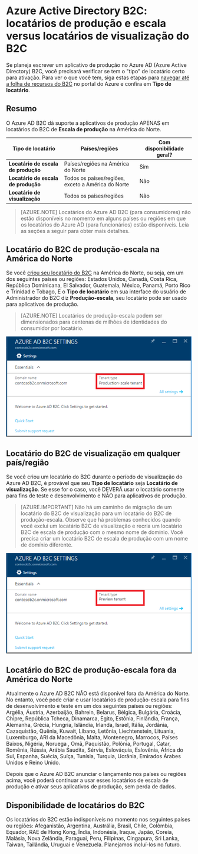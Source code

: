 <properties
	pageTitle="Azure Active Directory B2C: locatários de produção-escala versus locatários do B2C de visualização | Microsoft Azure"
	description="Um tópico sobre os tipos de locatários do Azure Active Directory B2C"
	services="active-directory-b2c"
	documentationCenter=""
	authors="swkrish"
	manager="msmbaldwin"
	editor="bryanla"/>

<tags
	ms.service="active-directory-b2c"
	ms.workload="identity"
	ms.tgt_pltfrm="na"
	ms.devlang="na"
	ms.topic="article"
	ms.date="08/30/2016"
	ms.author="swkrish"/>

# Azure Active Directory B2C: locatários de produção e escala versus locatários de visualização do B2C

Se planeja escrever um aplicativo de produção no Azure AD (Azure Active Directory) B2C, você precisará verificar se tem o "tipo" de locatário certo para ativação. Para ver o que você tem, siga estas etapas para [navegar até a folha de recursos do B2C](active-directory-b2c-app-registration.md#navigate-to-the-b2c-features-blade) no portal do Azure e confira em **Tipo de locatário**.

## Resumo

O Azure AD B2C dá suporte a aplicativos de produção APENAS em locatários do B2C de **Escala de produção** na América do Norte.

| Tipo de locatário | Países/regiões | Com disponibilidade geral? |
| ----------- | -------------- | --------------------- |
| **Locatário de escala de produção** | Países/regiões na América do Norte | Sim |
| **Locatário de escala de produção** | Todos os países/regiões, exceto a América do Norte | Não |
| **Locatário de visualização** | Todos os países/regiões | Não |

> [AZURE.NOTE]
Locatários do Azure AD B2C (para consumidores) não estão disponíveis no momento em alguns países ou regiões em que os locatários do Azure AD (para funcionários) estão disponíveis. Leia as seções a seguir para obter mais detalhes.

## Locatário do B2C de produção-escala na América do Norte

Se você [criou seu locatário do B2C](active-directory-b2c-get-started.md) na América do Norte, ou seja, em um dos seguintes países ou regiões: Estados Unidos, Canadá, Costa Rica, República Dominicana, El Salvador, Guatemala, México, Panamá, Porto Rico e Trinidad e Tobago, E o **Tipo de locatário** em sua interface do usuário de Administrador do B2C diz **Produção-escala**, seu locatário pode ser usado para aplicativos de produção.

> [AZURE.NOTE]
Locatários de produção-escala podem ser dimensionados para centenas de milhões de identidades do consumidor por locatário.

![Captura de tela de um locatário de produção-escala](./media/active-directory-b2c-reference-tenant-type/production-scale-b2c-tenant.png)

## Locatário do B2C de visualização em qualquer país/região

Se você criou um locatário do B2C durante o período de visualização do Azure AD B2C, é provável que seu **Tipo de locatário** seja **Locatário de visualização**. Se esse for o caso, você DEVERÁ usar o locatário somente para fins de teste e desenvolvimento e NÃO para aplicativos de produção.

> [AZURE.IMPORTANT]
Não há um caminho de migração de um locatário do B2C de visualização para um locatário do B2C de produção-escala. Observe que há problemas conhecidos quando você exclui um locatário B2C de visualização e recria um locatário B2C de escala de produção com o mesmo nome de domínio. Você precisa criar um locatário B2C de escala de produção com um nome de domínio diferente.

![Captura de tela de um locatário de visualização](./media/active-directory-b2c-reference-tenant-type/preview-b2c-tenant.png)

## Locatário do B2C de produção-escala fora da América do Norte

Atualmente o Azure AD B2C NÃO está disponível fora da América do Norte. No entanto, você pode criar e usar locatários de produção-escala para fins de desenvolvimento e teste em um dos seguintes países ou regiões: Argélia, Áustria, Azerbaijão, Bahrein, Belarus, Bélgica, Bulgária, Croácia, Chipre, República Tcheca, Dinamarca, Egito, Estônia, Finlândia, França, Alemanha, Grécia, Hungria, Islândia, Irlanda, Israel, Itália, Jordânia, Cazaquistão, Quênia, Kuwait, Líbano, Letônia, Liechtenstein, Lituania, Luxemburgo, ARI da Macedônia, Malta, Montenegro, Marrocos, Países Baixos, Nigéria, Noruega , Omã, Paquistão, Polônia, Portugal, Catar, Romênia, Rússia, Arábia Saudita, Sérvia, Eslováquia, Eslovênia, África do Sul, Espanha, Suécia, Suíça, Tunísia, Turquia, Ucrânia, Emirados Árabes Unidos e Reino Unido.

Depois que o Azure AD B2C anunciar o lançamento nos países ou regiões acima, você poderá continuar a usar esses locatários de escala de produção e ativar seus aplicativos de produção, sem perda de dados.

## Disponibilidade de locatários do B2C

Os locatários do B2C estão indisponíveis no momento nos seguintes países ou regiões: Afeganistão, Argentina, Austrália, Brasil, Chile, Colômbia, Equador, RAE de Hong Kong, Índia, Indonésia, Iraque, Japão, Coreia, Malásia, Nova Zelândia, Paraguai, Peru, Filipinas, Cingapura, Sri Lanka, Taiwan, Tailândia, Uruguai e Venezuela. Planejamos incluí-los no futuro.

<!---HONumber=AcomDC_0831_2016-->